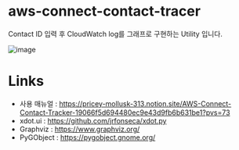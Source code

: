 # aws-connect-contact-tracer
Contact ID 입력 후 CloudWatch log를 그래프로 구현하는 Utility 입니다.

![image](https://github.com/user-attachments/assets/d60d9320-46d7-4767-8e99-17946e8dca47)

# Links

* 사용 매뉴얼 : https://pricey-mollusk-313.notion.site/AWS-Connect-Contact-Tracker-19066f5d694480ec9e43d9fb6b631be1?pvs=73
* xdot.ui : https://github.com/jrfonseca/xdot.py
* Graphviz : https://www.graphviz.org/
* PyGObject : https://pygobject.gnome.org/
